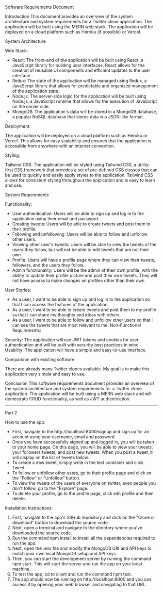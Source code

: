 Software Requirements Document

Introduction
This document provides an overview of the system architecture and system requirements for a Twitter clone application. The application will be built using the MERN web stack. The application will be deployed on a cloud platform such as Heroku (if possible) or Vercel.

System Architecture

Web Stack:

- React: The front-end of the application will be built using React, a JavaScript library for building user interfaces. React allows for the creation of reusable UI components and efficient updates to the user interface.
- Redux: The state of the application will be managed using Redux, a JavaScript library that allows for predictable and organized management of the application state.
- Node.js: The server-side logic for the application will be built using Node.js, a JavaScript runtime that allows for the execution of JavaScript on the server side.
- MongoDB: The application's data will be stored in a MongoDB database, a popular NoSQL database that stores data in a JSON-like format.

Deployment:

The application will be deployed on a cloud platform such as Heroku or Vercel. This allows for easy scalability and ensures that the application is accessible from anywhere with an internet connection.

Styling:

Tailwind CSS: The application will be styled using Tailwind CSS, a utility-first CSS framework that provides a set of pre-defined CSS classes that can be used to quickly and easily apply styles to the application. Tailwind CSS allows for consistent styling throughout the application and is easy to learn and use.

System Requirements

Functionality:

- User authentication: Users will be able to sign up and log in to the application using their email and password.
- Creating tweets: Users will be able to create tweets and post them to their profile.
- Following and unfollowing: Users will be able to follow and unfollow other users.
- Viewing other user's tweets: Users will be able to view the tweets of the users they follow, but will not be able to edit tweets that are not their own
- Profile: Users will have a profile page where they can view their tweets, followers, and the users they follow.
- Admin functionality: Users will be the admin of their own profile, with the ability to update their profile picture and post their own tweets. They will not have access to make changes on profiles other than their own. 

User Stories:

- As a user, I want to be able to sign up and log in to the application so that I can access the features of the application.
- As a user, I want to be able to create tweets and post them to my profile so that I can share my thoughts and ideas with others.
- As a user, I want to be able to follow and unfollow other users so that I can see the tweets that are most relevant to me.
Non-Functional Requirements:

Security: The application will use JWT tokens and cookies for user authentication and will be built with security best practices in mind.
Usability: The application will have a simple and easy-to-use interface.

Comparison with existing software:

There are already many Twitter clones available. My goal is to make this application very simple and easy to use. 

Conclusion
This software requirements document provides an overview of the system architecture and system requirements for a Twitter clone application. The application will be built using a MERN web stack and will demostrate CRUD functionality, as well as JWT authentication.


--- 
Part 2

How to use the app:
- First, navigate to the http://localhost:8000/signup and sign up for an account using your username, email and password.
- Once you have successfully signed up and logged in, you will be taken to your home page. On this page, you will be able to view your tweets, your followers tweets, and post new tweets. When you post a tweet, it will display on the list of  tweets below. 
- To create a new tweet, simply write in the text container and click Tweet.
- To follow or unfollow other users, go to their profile page and click on the "Follow" or "Unfollow" button.
- To view the tweets of the users of everyone on twitter, even people you don't follow, go to the "Explore" page. 
- To delete your profile, go to the profile page, click edit profile and then delete. 

Installation Instructions:
1. First, navigate to the app's GitHub repository and click on the "Clone or download" button to download the source code.
2. Next, open a terminal and navigate to the directory where you've downloaded the source code.
3. Run the command npm install to install all the dependencies required to run the app.
4. Next, open the .env file and modify the MongoDB URI and API keys to match your own local MongoDB setup and API keys.
5. Then, you can start the development server by running the command npm start. This will start the server and run the app on your local machine.
6. To test the app, cd to client and run the command npm test.
7. The app should now be running on http://localhost:8000 and you can access it by opening your web browser and navigating to that URL.
